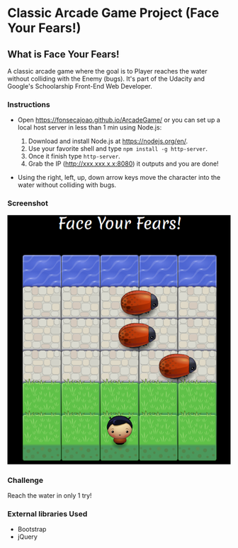 # Classic Arcade Game Project (Face Your Fears!)

## What is Face Your Fears!

A classic arcade game where the goal is to Player reaches the water without
colliding with the Enemy (bugs).
It's part of the Udacity and Google's Schoolarship Front-End Web Developer.

### Instructions

* Open https://fonsecajoao.github.io/ArcadeGame/ or you can set up a local host
  server in less than 1 min using Node.js:
    1. Download and install Node.js at https://nodejs.org/en/.
    2. Use your favorite shell and type `npm install -g http-server`.
    3. Once it finish type `http-server`.
    4. Grab the IP (http://xxx.xxx.x.x:8080) it outputs and you are done!

* Using the right, left, up, down arrow keys move the character into the water
  without colliding with bugs.

### Screenshot

![Screenshot](images/screenshoot.png "Screenshot of the game")

### Challenge

Reach the water in only 1 try!

### External libraries Used

* Bootstrap
* jQuery
